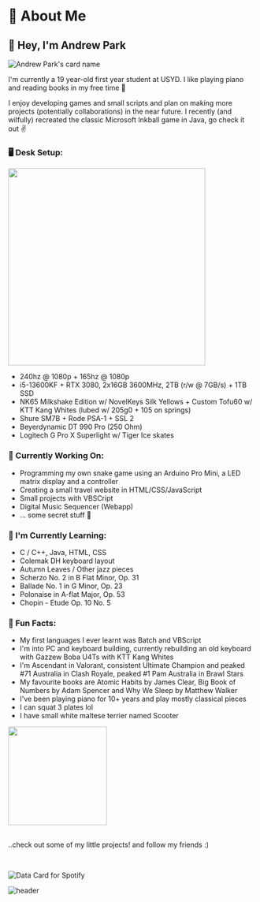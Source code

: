 <!--START_SECTION:waka-->
<!--END_SECTION:waka-->
<!--https://github.com/anmol098/waka-readme-stats?tab=readme-ov-file-->
<!--https://github.com/Platane/snk?tab=readme-ov-file-->

<!--
![header](https://capsule-render.vercel.app/api?type=soft&color=auto&height=300&section=header&text=capsule%20render&fontSize=90)
-->

# 🍒 About Me

## 👋 Hey, I'm Andrew Park

<!--https://github.com/satyawikananda/cardivo-->
![Andrew Park's card name](https://cardivo.vercel.app/api?name=Andrew%20Park&description=Hey%2C%20welcome%20to%20my%20profile%21%20Check%20out%20some%20of%20my%20little%20projects%20I%27ve%20made%20%F0%9F%AB%A1&image=https://avatars.githubusercontent.com/u/40168823?v=4&backgroundColor=%23ecf0f1&instagram=andrew_parkk%20|%20&linkedin=andrewpark-%20|%20&github=aparkgh&pattern=ticTacToe&colorPattern=%23eaeaea&site=&disableAnimation=false)

I'm currently a 19 year-old first year student at USYD. I like playing piano and reading books in my free time 🙂

I enjoy developing games and small scripts and plan on making more projects (potentially collaborations) in the near future. I recently (and wilfully) recreated the classic Microsoft Inkball game in Java, go check it out ✌️

<!--
[![trophy](https://github-profile-trophy.vercel.app/?username=aparkgh)](https://github.com/ryo-ma/github-profile-trophy)
-->

### 🖥️ Desk Setup:
<img src="https://github.com/user-attachments/assets/def68e5e-1b2a-4a31-b265-12dda5326fa7" width="400"/>

- 240hz @ 1080p + 165hz @ 1080p
- i5-13600KF + RTX 3080, 2x16GB 3600MHz, 2TB (r/w @ 7GB/s) + 1TB SSD
- NK65 Milkshake Edition w/ NovelKeys Silk Yellows + Custom Tofu60 w/ KTT Kang Whites (lubed w/ 205g0 + 105 on springs)
- Shure SM7B + Rode PSA-1 + SSL 2
- Beyerdynamic DT 990 Pro (250 Ohm)
- Logitech G Pro X Superlight w/ Tiger Ice skates

### 🚀 Currently Working On:
- Programming my own snake game using an Arduino Pro Mini, a LED matrix display and a controller
- Creating a small travel website in HTML/CSS/JavaScript
- Small projects with VBSCript
- Digital Music Sequencer (Webapp)
- ... some secret stuff 👀

### 🌱 I'm Currently Learning:
- C / C++, Java, HTML, CSS
- Colemak DH keyboard layout
- Autumn Leaves / Other jazz pieces
- Scherzo No. 2 in B Flat Minor, Op. 31
- Ballade No. 1 in G Minor, Op. 23
- Polonaise in A-flat Major, Op. 53
- Chopin - Etude Op. 10 No. 5

### 🌟 Fun Facts:
- My first languages I ever learnt was Batch and VBScript
- I'm into PC and keyboard building, currently rebuilding an old keyboard with Gazzew Boba U4Ts with KTT Kang Whites
- I'm Ascendant in Valorant, consistent Ultimate Champion and peaked #71 Australia in Clash Royale, peaked #1 Pam Australia in Brawl Stars
- My favourite books are Atomic Habits by James Clear, Big Book of Numbers by Adam Spencer and Why We Sleep by Matthew Walker
- I've been playing piano for 10+ years and play mostly classical pieces
- I can squat 3 plates lol
- I have small white maltese terrier named Scooter

<img src="https://github.com/user-attachments/assets/2f746a7d-b8e9-4562-915c-eff3a04d566c" width="200"/>

</br>
</br>

..check out some of my little projects! and follow my friends :)

</br>


<!--https://github.com/magic-ike/spotify-data-card?tab=readme-ov-file-->
![Data Card for Spotify](https://data-card-for-spotify.herokuapp.com/api/card?user_id=229ll5brg0pwf57snpkikhd0r&show_border=1&hide_title=1)

![header](https://capsule-render.vercel.app/api?type=venom&color=auto&height=300&section=header&text=%20%3A%29&fontSize=50)
<!--
<picture>
  <source media="(prefers-color-scheme: dark)" srcset="github-snake-dark.svg" />
  <source media="(prefers-color-scheme: light)" srcset="github-snake.svg" />
  <img alt="github-snake" src="github-snake.svg" />
</picture>
-->

